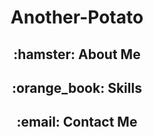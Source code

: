 <h1 align="center">Another-Potato</h1>

<h2 align="center">:hamster: About Me</h2>

<h2 align="center">:orange_book: Skills</h2>

<h2 align="center">:email: Contact Me</h2>
<!---
Another-Potato is a ✨ special ✨ repository because its `README.md` (this file) appears on your GitHub profile.
--->

